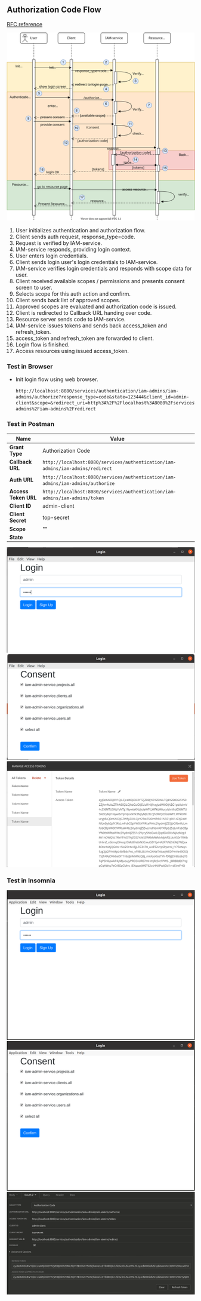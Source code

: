 ## Authorization Code Flow
[RFC reference](https://tools.ietf.org/html/rfc6749#section-1.3.1)

![flow](131_authorization-code-flow.svg)

1. User initializes authentication and authorization flow.
2. Client sends auth request, response_type=code.
3. Request is verified by IAM-service.
4. IAM-service responds, providing login context.
5. User enters login credentials.
6. Client sends login user's login credentials to IAM-service.
7. IAM-service verifies login credentials and responds with scope data for user.
8. Client received available scopes / permissions and presents consent screen to user.
9. Selects scope for this auth action and confirm.
10. Client sends back list of approved scopes. 
11. Approved scopes are evaluated and authorization code is issued.
12. Client is redirected to Callback URL handing over code.
13. Resource server sends code to IAM-service.   
14. IAM-service issues tokens and sends back access_token and refresh_token.
15. access_token and refresh_token are forwarded to client.
16. Login flow is finished.
17. Access resources using issued access_token.

### Test in Browser
* Init login flow using web browser.
  ```
  http://localhost:8080/services/authentication/iam-admins/iam-admins/authorize?response_type=code&state=123444&client_id=admin-client&scope=&redirect_uri=http%3A%2F%2Flocalhost%3A8080%2Fservices%2Fauthentication%2Fiam-admins%2Fiam-admins%2Fredirect
  ``` 

### Test in Postman
| Name                 | Value                                                                               |
|----------------------|-------------------------------------------------------------------------------------|
| __Grant Type__       | Authorization Code                                                                  |
| __Callback URL__     | ```http://localhost:8080/services/authentication/iam-admins/iam-admins/redirect```  |
| __Auth URL__         | ```http://localhost:8080/services/authentication/iam-admins/iam-admins/authorize``` |
| __Access Token URL__ | ```http://localhost:8080/services/authentication/iam-admins/iam-admins/token```     |
| __Client ID__        |  admin-client                                                                       |
| __Client Secret__    |  top-secret                                                                         |
| __Scope__            |  ""                                                                                 |
| __State__            | <random-string>                                                                     |

![postman](131_flow-postman-02.png) 
![postman](131_flow-postman-03.png) 
![postman](131_flow-postman-04.png)

### Test in Insomnia
![insomnia](131_flow-insomnia-02.png) 
![insomnia](131_flow-insomnia-03.png) 
![insomnia](131_flow-insomnia-04.png)